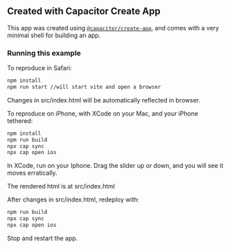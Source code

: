## Created with Capacitor Create App

This app was created using [`@capacitor/create-app`](https://github.com/ionic-team/create-capacitor-app),
and comes with a very minimal shell for building an app.

### Running this example

To reproduce in Safari:

```bash
npm install
npm run start //will start vite and open a browser
```

Changes in src/index.html will be automatically reflected in browser.

To reproduce on iPhone, with XCode on your Mac, and your iPhone tethered:

```bash
npm install
npm run build
npx cap sync
npx cap open ios

```
In XCode, run on your Iphone. Drag the slider up or down, and you will see it moves erratically.

The rendered html is at src/index.html

After changes in src/index.html, redeploy with:

```bash
npm run build
npx cap sync
npx cap open ios

```
Stop and restart the app.



